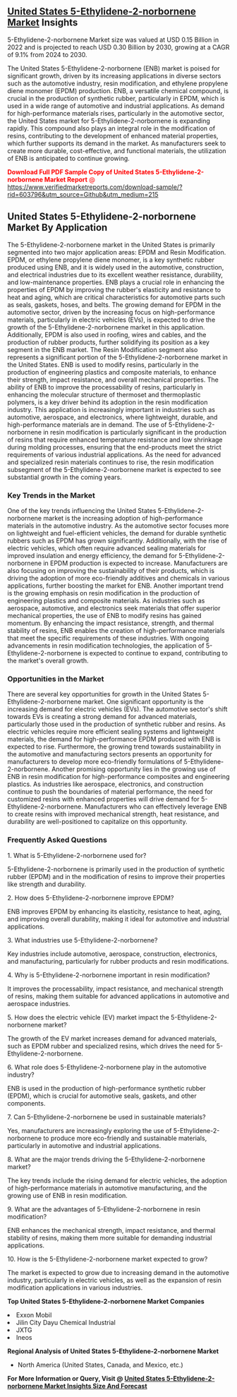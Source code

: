 <h2><a href="https://www.verifiedmarketreports.com/download-sample/?rid=603796&amp;utm_source=Github&amp;utm_medium=215" target="_blank">United States 5-Ethylidene-2-norbornene Market</a> Insights</h2><p>5-Ethylidene-2-norbornene Market size was valued at USD 0.15 Billion in 2022 and is projected to reach USD 0.30 Billion by 2030, growing at a CAGR of 9.1% from 2024 to 2030.</p><p><p>The United States 5-Ethylidene-2-norbornene (ENB) market is poised for significant growth, driven by its increasing applications in diverse sectors such as the automotive industry, resin modification, and ethylene propylene diene monomer (EPDM) production. ENB, a versatile chemical compound, is crucial in the production of synthetic rubber, particularly in EPDM, which is used in a wide range of automotive and industrial applications. As demand for high-performance materials rises, particularly in the automotive sector, the United States market for 5-Ethylidene-2-norbornene is expanding rapidly. This compound also plays an integral role in the modification of resins, contributing to the development of enhanced material properties, which further supports its demand in the market. As manufacturers seek to create more durable, cost-effective, and functional materials, the utilization of ENB is anticipated to continue growing. <p><span class=""><span style="color: #ff0000;"><strong>Download Full PDF Sample Copy of United States 5-Ethylidene-2-norbornene Market Report</strong> @ </span><a href="https://www.verifiedmarketreports.com/download-sample/?rid=603796&amp;utm_source=Github&amp;utm_medium=215" target="_blank">https://www.verifiedmarketreports.com/download-sample/?rid=603796&amp;utm_source=Github&amp;utm_medium=215</a></span></p></p> <h2>United States 5-Ethylidene-2-norbornene Market By Application</h2> <p>The 5-Ethylidene-2-norbornene market in the United States is primarily segmented into two major application areas: EPDM and Resin Modification. EPDM, or ethylene propylene diene monomer, is a key synthetic rubber produced using ENB, and it is widely used in the automotive, construction, and electrical industries due to its excellent weather resistance, durability, and low-maintenance properties. ENB plays a crucial role in enhancing the properties of EPDM by improving the rubber's elasticity and resistance to heat and aging, which are critical characteristics for automotive parts such as seals, gaskets, hoses, and belts. The growing demand for EPDM in the automotive sector, driven by the increasing focus on high-performance materials, particularly in electric vehicles (EVs), is expected to drive the growth of the 5-Ethylidene-2-norbornene market in this application. Additionally, EPDM is also used in roofing, wires and cables, and the production of rubber products, further solidifying its position as a key segment in the ENB market. The Resin Modification segment also represents a significant portion of the 5-Ethylidene-2-norbornene market in the United States. ENB is used to modify resins, particularly in the production of engineering plastics and composite materials, to enhance their strength, impact resistance, and overall mechanical properties. The ability of ENB to improve the processability of resins, particularly in enhancing the molecular structure of thermoset and thermoplastic polymers, is a key driver behind its adoption in the resin modification industry. This application is increasingly important in industries such as automotive, aerospace, and electronics, where lightweight, durable, and high-performance materials are in demand. The use of 5-Ethylidene-2-norbornene in resin modification is particularly significant in the production of resins that require enhanced temperature resistance and low shrinkage during molding processes, ensuring that the end-products meet the strict requirements of various industrial applications. As the need for advanced and specialized resin materials continues to rise, the resin modification subsegment of the 5-Ethylidene-2-norbornene market is expected to see substantial growth in the coming years. <h3>Key Trends in the Market</h3> <p>One of the key trends influencing the United States 5-Ethylidene-2-norbornene market is the increasing adoption of high-performance materials in the automotive industry. As the automotive sector focuses more on lightweight and fuel-efficient vehicles, the demand for durable synthetic rubbers such as EPDM has grown significantly. Additionally, with the rise of electric vehicles, which often require advanced sealing materials for improved insulation and energy efficiency, the demand for 5-Ethylidene-2-norbornene in EPDM production is expected to increase. Manufacturers are also focusing on improving the sustainability of their products, which is driving the adoption of more eco-friendly additives and chemicals in various applications, further boosting the market for ENB. Another important trend is the growing emphasis on resin modification in the production of engineering plastics and composite materials. As industries such as aerospace, automotive, and electronics seek materials that offer superior mechanical properties, the use of ENB to modify resins has gained momentum. By enhancing the impact resistance, strength, and thermal stability of resins, ENB enables the creation of high-performance materials that meet the specific requirements of these industries. With ongoing advancements in resin modification technologies, the application of 5-Ethylidene-2-norbornene is expected to continue to expand, contributing to the market's overall growth. <h3>Opportunities in the Market</h3> <p>There are several key opportunities for growth in the United States 5-Ethylidene-2-norbornene market. One significant opportunity is the increasing demand for electric vehicles (EVs). The automotive sector's shift towards EVs is creating a strong demand for advanced materials, particularly those used in the production of synthetic rubber and resins. As electric vehicles require more efficient sealing systems and lightweight materials, the demand for high-performance EPDM produced with ENB is expected to rise. Furthermore, the growing trend towards sustainability in the automotive and manufacturing sectors presents an opportunity for manufacturers to develop more eco-friendly formulations of 5-Ethylidene-2-norbornene. Another promising opportunity lies in the growing use of ENB in resin modification for high-performance composites and engineering plastics. As industries like aerospace, electronics, and construction continue to push the boundaries of material performance, the need for customized resins with enhanced properties will drive demand for 5-Ethylidene-2-norbornene. Manufacturers who can effectively leverage ENB to create resins with improved mechanical strength, heat resistance, and durability are well-positioned to capitalize on this opportunity. <h3>Frequently Asked Questions</h3> <p>1. What is 5-Ethylidene-2-norbornene used for?</p> <p>5-Ethylidene-2-norbornene is primarily used in the production of synthetic rubber (EPDM) and in the modification of resins to improve their properties like strength and durability.</p> <p>2. How does 5-Ethylidene-2-norbornene improve EPDM?</p> <p>ENB improves EPDM by enhancing its elasticity, resistance to heat, aging, and improving overall durability, making it ideal for automotive and industrial applications.</p> <p>3. What industries use 5-Ethylidene-2-norbornene?</p> <p>Key industries include automotive, aerospace, construction, electronics, and manufacturing, particularly for rubber products and resin modifications.</p> <p>4. Why is 5-Ethylidene-2-norbornene important in resin modification?</p> <p>It improves the processability, impact resistance, and mechanical strength of resins, making them suitable for advanced applications in automotive and aerospace industries.</p> <p>5. How does the electric vehicle (EV) market impact the 5-Ethylidene-2-norbornene market?</p> <p>The growth of the EV market increases demand for advanced materials, such as EPDM rubber and specialized resins, which drives the need for 5-Ethylidene-2-norbornene.</p> <p>6. What role does 5-Ethylidene-2-norbornene play in the automotive industry?</p> <p>ENB is used in the production of high-performance synthetic rubber (EPDM), which is crucial for automotive seals, gaskets, and other components.</p> <p>7. Can 5-Ethylidene-2-norbornene be used in sustainable materials?</p> <p>Yes, manufacturers are increasingly exploring the use of 5-Ethylidene-2-norbornene to produce more eco-friendly and sustainable materials, particularly in automotive and industrial applications.</p> <p>8. What are the major trends driving the 5-Ethylidene-2-norbornene market?</p> <p>The key trends include the rising demand for electric vehicles, the adoption of high-performance materials in automotive manufacturing, and the growing use of ENB in resin modification.</p> <p>9. What are the advantages of 5-Ethylidene-2-norbornene in resin modification?</p> <p>ENB enhances the mechanical strength, impact resistance, and thermal stability of resins, making them more suitable for demanding industrial applications.</p> <p>10. How is the 5-Ethylidene-2-norbornene market expected to grow?</p> <p>The market is expected to grow due to increasing demand in the automotive industry, particularly in electric vehicles, as well as the expansion of resin modification applications in various industries.</p></p><p><strong>Top United States 5-Ethylidene-2-norbornene Market Companies</strong></p><div data-test-id=""><p><li>Exxon Mobil</li><li> Jilin City Dayu Chemical Industrial</li><li> JXTG</li><li> Ineos</li></p><div><strong>Regional Analysis of&nbsp;United States 5-Ethylidene-2-norbornene Market</strong></div><ul><li dir="ltr"><p dir="ltr">North America&nbsp;(United States, Canada, and Mexico, etc.)</p></li></ul><p><strong>For More Information or Query, Visit @&nbsp;</strong><strong><a href="https://www.verifiedmarketreports.com/product/5-ethylidene-2-norbornene-market/?utm_source=Github&amp;utm_medium=215" target="_blank">United States 5-Ethylidene-2-norbornene Market Insights Size And Forecast</a></strong></p></div>
